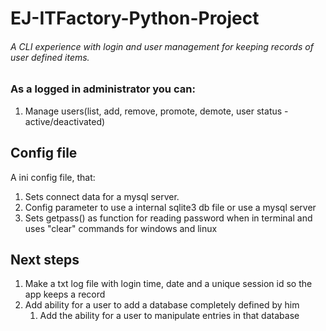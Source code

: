 # EJ-ITFactory-Python-Project

###### A CLI experience with login and user management for keeping records of user defined items.
### As a logged in administrator you can:
1) Manage users(list, add, remove, promote, demote, user status - active/deactivated)

## Config file
A ini config file, that: 
1) Sets connect data for a mysql server. 
2) Config parameter to use a internal sqlite3 db file or use a mysql server
3) Sets getpass() as function for reading password when in terminal 
and uses "clear" commands for windows and linux

## Next steps
1) Make a txt log file with login time, date and a unique session id so the app keeps a record
2) Add ability for a user to add a database completely defined by him 
   1) Add the ability for a user to manipulate entries in that database
